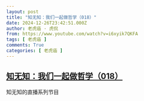 ```yaml
---
layout: post
title: "知无知：我们一起做哲学（018）"
date: 2024-12-26T23:42:51.000Z
author: 老虎庙 · 虎侃
from: https://www.youtube.com/watch?v=i6xyik7QKFA
tags: [ 老虎庙 ]
comments: True
categories: [ 老虎庙 ]
---
```

<!--1735256571000-->
[知无知：我们一起做哲学（018）](https://www.youtube.com/watch?v=i6xyik7QKFA)
------

<div>
知无知的直播系列节目
</div>
